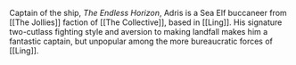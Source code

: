 Captain of the ship, *The Endless Horizon*, Adris is a Sea Elf buccaneer from [[The Jollies]] faction of [[The Collective]], based in [[Ling]]. His signature two-cutlass fighting style and aversion to making landfall makes him a fantastic captain, but unpopular among the more bureaucratic forces of [[Ling]].
